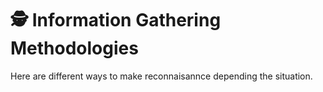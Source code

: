 # 🕵️ Information Gathering Methodologies

Here are different ways to make reconnaisannce depending the situation.
